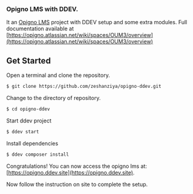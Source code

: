 ### Opigno LMS with DDEV.

It an [Opigno LMS](https://www.drupal.org/project/opigno_lms) project with DDEV setup and some extra modules. Full documentation available at [https://opigno.atlassian.net/wiki/spaces/OUM3/overview](https://opigno.atlassian.net/wiki/spaces/OUM3/overview)

## Get Started

Open a terminal and clone the repository.

```bash
$ git clone https://github.com/zeshanziya/opigno-ddev.git
```

Change to the directory of repository.

```bash
$ cd opigno-ddev
```

Start ddev project

```bash
$ ddev start
```

Install dependencies

```bash
$ ddev composer install
```

Congratulations! You can now access the opigno lms at: [https://opigno.ddev.site](https://opigno.ddev.site).

Now follow the instruction on site to complete the setup.
